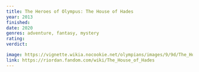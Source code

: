 ```yaml
---
title: The Heroes of Olympus: The House of Hades
year: 2013
finished:
date: 2020
genres: adventure, fantasy, mystery
rating:
verdict:

image: https://vignette.wikia.nocookie.net/olympians/images/9/9d/The_House_of_Hades.jpg/revision/latest?cb=20130531133315
link: https://riordan.fandom.com/wiki/The_House_of_Hades
---
```


